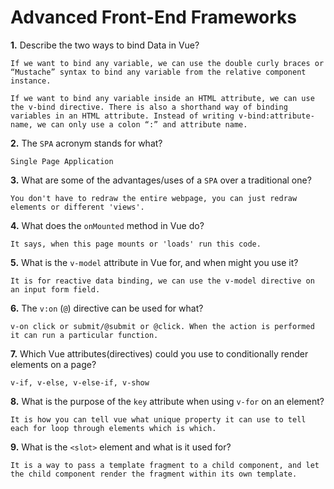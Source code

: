 # Advanced Front-End Frameworks


**1.** Describe the two ways to bind Data in Vue?
<!-- enter you answer in the space below -->
```
If we want to bind any variable, we can use the double curly braces or “Mustache” syntax to bind any variable from the relative component instance.

If we want to bind any variable inside an HTML attribute, we can use the v-bind directive. There is also a shorthand way of binding variables in an HTML attribute. Instead of writing v-bind:attribute-name, we can only use a colon “:” and attribute name.
```

**2.** The `SPA` acronym stands for what?
<!-- enter you answer in the space below -->
```
Single Page Application
```
**3.** What are some of the advantages/uses of a `SPA` over a traditional one?
<!-- enter you answer in the space below -->
```
You don't have to redraw the entire webpage, you can just redraw elements or different 'views'.
```
**4.** What does the `onMounted` method in Vue do?
<!-- enter you answer in the space below -->
```
It says, when this page mounts or 'loads' run this code.
```
**5.** What is the `v-model` attribute in Vue for, and when might you use it?
<!-- enter you answer in the space below -->
```
It is for reactive data binding, we can use the v-model directive on an input form field.
```
**6.** The `v:on` (`@`) directive can be used for what?
<!-- enter you answer in the space below -->
```
v-on click or submit/@submit or @click. When the action is performed it can run a particular function. 
```
**7.** Which Vue attributes(directives) could you use to conditionally render elements on a page?
<!-- enter you answer in the space below -->
```
v-if, v-else, v-else-if, v-show
```
**8.** What is the purpose of the `key` attribute when using `v-for` on an element?
<!-- enter you answer in the space below -->
```
It is how you can tell vue what unique property it can use to tell each for loop through elements which is which.
```
**9.** What is the `<slot>` element and what is it used for?
<!-- enter you answer in the space below -->
```
It is a way to pass a template fragment to a child component, and let the child component render the fragment within its own template.
```